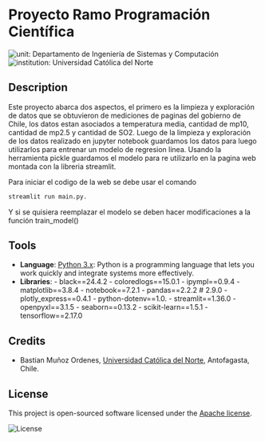 # Proyecto Ramo Programación Científica

![unit: Departamento de Ingeniería de Sistemas y Computación](https://img.shields.io/badge/course-Departamento%20de%20Ingenier%C3%ADa%20de%20Sistemas%20y%20Computaci%C3%B3n-blue?logo=coursera)
![institution: Universidad Católica del Norte](https://img.shields.io/badge/institution-Universidad%20Cat%C3%B3lica%20del%20Norte-blue?logo=google-scholar)

## Description

Este proyecto abarca dos aspectos, el primero es la limpieza y exploración de datos que se obtuvieron de mediciones de paginas del gobierno de Chile, los datos estan asociados a temperatura media, cantidad de mp10, cantidad de mp2.5 y cantidad de SO2.
Luego de la limpieza y exploración de los datos realizado en jupyter notebook guardamos los datos para luego utilizarlos para entrenar un modelo de regresion linea. Usando la herramienta pickle guardamos el modelo para re utilizarlo en la pagina web montada con la libreria streamlit.

Para iniciar el codigo de la web se debe usar el comando 
```sh 
streamlit run main.py.
```

Y si se quisiera reemplazar el modelo se deben hacer modificaciones a la función train_model()

## Tools

- **Language**: [Python 3.x](https://www.python.org/): Python is a programming language that lets you work quickly
  and integrate systems more effectively.
- **Libraries**:
      - black==24.4.2
      - coloredlogs==15.0.1
      - ipympl==0.9.4
      - matplotlib==3.8.4
      - notebook==7.2.1
      - pandas==2.2.2 # 2.9.0
      - plotly_express==0.4.1
      - python-dotenv==1.0.
      - streamlit==1.36.0
      - openpyxl==3.1.5
      - seaborn==0.13.2
      - scikit-learn==1.5.1
      - tensorflow==2.17.0

## Credits

- Bastian Muñoz Ordenes, [Universidad Católica del Norte](http://wwww.ucn.cl),
  Antofagasta, Chile.

## License

This project is open-sourced software licensed under the [Apache license](LICENSE).

![License](https://img.shields.io/github/license/godiecl/template)
